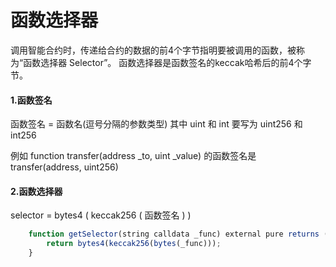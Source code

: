 # 函数选择器

调用智能合约时，传递给合约的数据的前4个字节指明要被调用的函数，被称为“函数选择器 Selector”。
函数选择器是函数签名的keccak哈希后的前4个字节。

#### 1.函数签名
函数签名 = 函数名(逗号分隔的参数类型)
其中 uint 和 int 要写为 uint256 和 int256

例如 function transfer(address _to, uint _value) 的函数签名是 transfer(address, uint256)

#### 2.函数选择器
selector = bytes4 ( keccak256 ( 函数签名 ) )

``` js
    function getSelector(string calldata _func) external pure returns (bytes4) {
        return bytes4(keccak256(bytes(_func)));
    }
```
